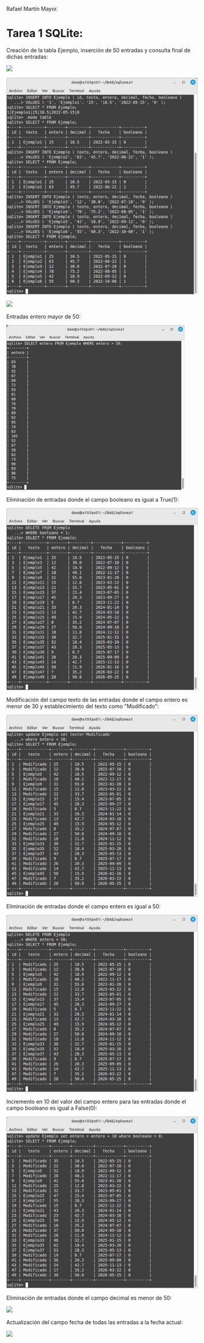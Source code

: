 ﻿Rafael Martín Mayor.

# Tarea 1 SQLite:

Creación de la tabla Ejemplo, inserción de 50 entradas y consulta final de dichas entradas:

![](https://raw.githubusercontent.com/RafaelMayor/base-datos/main/sqltarea1/Tarea%201%20SQLite/Aspose.Words.79661e61-e16f-4da7-b939-26c888e58e3a.001.png)

![](https://raw.githubusercontent.com/RafaelMayor/base-datos/main/sqltarea1/Tarea%201%20SQLite/Aspose.Words.79661e61-e16f-4da7-b939-26c888e58e3a.002.jpeg)

![](https://raw.githubusercontent.com/RafaelMayor/base-datos/main/sqltarea1/Tarea%201%20SQLite/Aspose.Words.79661e61-e16f-4da7-b939-26c888e58e3a.004.png)

Entradas entero mayor de 50:

![](https://raw.githubusercontent.com/RafaelMayor/base-datos/main/sqltarea1/Tarea%201%20SQLite/Aspose.Words.79661e61-e16f-4da7-b939-26c888e58e3a.005.jpeg)

Eliminación de entradas donde el campo booleano es igual a True(1):

![](https://raw.githubusercontent.com/RafaelMayor/base-datos/main/sqltarea1/Tarea%201%20SQLite/Aspose.Words.79661e61-e16f-4da7-b939-26c888e58e3a.006.jpeg)

Modificación del campo texto de las entradas donde el campo entero es menor de 30 y establecimiento del texto como "Modificado":

![](https://raw.githubusercontent.com/RafaelMayor/base-datos/main/sqltarea1/Tarea%201%20SQLite/Aspose.Words.79661e61-e16f-4da7-b939-26c888e58e3a.007.jpeg)

Eliminación de entradas donde el campo entero es igual a 50:

![](https://raw.githubusercontent.com/RafaelMayor/base-datos/main/sqltarea1/Tarea%201%20SQLite/Aspose.Words.79661e61-e16f-4da7-b939-26c888e58e3a.008.jpeg)

Incremento en 10 del valor del campo entero para las entradas donde el campo booleano es igual a False(0):

![](https://raw.githubusercontent.com/RafaelMayor/base-datos/main/sqltarea1/Tarea%201%20SQLite/Aspose.Words.79661e61-e16f-4da7-b939-26c888e58e3a.009.jpeg)

Eliminación de entradas donde el campo decimal es menor de 50:

![](https://raw.githubusercontent.com/RafaelMayor/base-datos/main/sqltarea1/Tarea%201%20SQLite/Aspose.Words.79661e61-e16f-4da7-b939-26c888e58e3a.010.png)

Actualización del campo fecha de todas las entradas a la fecha actual:

![](https://raw.githubusercontent.com/RafaelMayor/base-datos/main/sqltarea1/Tarea%201%20SQLite/Aspose.Words.79661e61-e16f-4da7-b939-26c888e58e3a.011.png)

